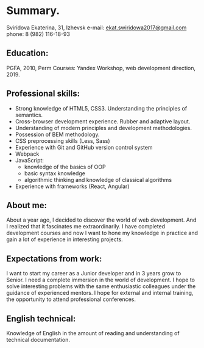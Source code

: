 # Summary.
Sviridova Ekaterina, 31, Izhevsk
e-mail: ekat.swiridowa2017@gmail.com        phone: 8 (982) 116-18-93
## Education:
PGFA, 2010, Perm
Courses: Yandex Workshop, web development direction, 2019.
## Professional skills:
* Strong knowledge of HTML5, CSS3. Understanding the principles of semantics. 
* Cross-browser development experience. Rubber and adaptive layout. 
* Understanding of modern principles and development methodologies. 
* Possession of BEM methodology. 
* CSS preprocessing skills (Less, Sass) 
* Experience with Git and GitHub version control system 
* Webpack 
* JavaScript: 
  - knowledge of the basics of OOP 
  - basic syntax knowledge 
  - algorithmic thinking and knowledge of classical algorithms 
* Experience with frameworks (React, Angular)
## About me:
About a year ago, I decided to discover the world of web development. And I realized that it fascinates me extraordinarily. I have completed development courses and now I want to hone my knowledge in practice and gain a lot of experience in interesting projects.
## Expectations from work:
I want to start my career as a Junior developer and in 3 years grow to Senior. I need a complete immersion in the world of development. I hope to solve interesting problems with the same enthusiastic colleagues under the guidance of experienced mentors. I hope for external and internal training, the opportunity to attend professional conferences.
## English technical:
Knowledge of English in the amount of reading and understanding of technical documentation.
